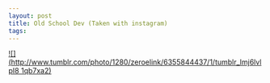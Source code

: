 ```yaml
--- 
layout: post
title: Old School Dev (Taken with instagram)
tags: 
---
```

[![](http://www.tumblr.com/photo/1280/zeroelink/6355844437/1/tumblr_lmj6lvlpI8
1qb7xa2)](http://instagr.am/p/FcAsz/)

